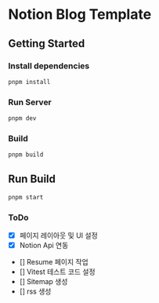 # Notion Blog Template

## Getting Started

### Install dependencies

```bash
pnpm install
```

### Run Server

```bash
pnpm dev
```

### Build

```bash
pnpm build
```

## Run Build

```bash
pnpm start
```

### ToDo

- [x] 페이지 레이아웃 및 UI 설정
- [x] Notion Api 연동
- [] Resume 페이지 작업
- [] Vitest 테스트 코드 설정
- [] Sitemap 생성
- [] rss 생성
